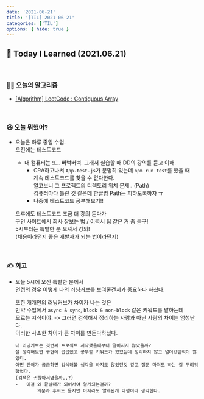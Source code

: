 ```yaml
---
date: '2021-06-21'
title: '[TIL] 2021-06-21'
categories: ['TIL']
options: { hide: true }
---
```


## 🚀 Today I Learned (2021.06.21)

<br/>

### **👨‍💻 오늘의 알고리즘**

-   [[Algorithm] LeetCode : Contiguous Array](https://17-sss.github.io/2021-06-21-Contiguous_Array)

<br/>

### **😆 오늘 뭐했어?**

-   오늘은 하루 종일 수업.  
    오전에는 테스트코드

    -   내 컴퓨터는 또.. 버벅버벅. 그래서 실습할 때 DD의 강의를 듣고 이해.
        -   CRA하고나서 `App.test.js`가 분명히 있는데 `npm run test`를 했을 때  
             계속 테스트코드를 찾을 수 없다한다.  
             알고보니 그 프로젝트의 디렉토리 위치 문제.. (Path)  
             컴퓨터마다 틀린 것 같은데 한글명 Path는 피하도록하자 ㅠ
        -   나중에 테스트코드 공부해보기!!

    오후에도 테스트코드 조금 더 강의 듣다가  
    구인 사이트에서 회사 잘보는 법 / 이력서 팁 같은 거 좀 듣구!  
    5시부터는 특별한 분 오셔서 강의!  
    (채용이라던지 좋은 개발자가 되는 법이라던지)

<br/>

### **✍️ 회고**

-   오늘 5시에 오신 특별한 분께서  
     면접의 경우 어떻게 나의 러닝커브를 보여줄건지가 중요하다 하셨다.

    또한 개개인의 러닝커브가 차이가 나는 것은  
     만약 수업에서 `async & sync`, `block & non-block` 같은 키워드를 말하는데  
     모르는 지식이야. -> 그러면 검색해서 정리하는 사람과 아닌 사람의 차이는 엄청난다.  
     이러한 사소한 차이가 큰 차이를 만든다하셨다.

    ```
    내 러닝커브는 첫번째 프로젝트 시작했을때부터 떨어지지 않았을까?
    잘 생각해보면 구현에 급급했고 공부할 키워드가 있었는데 정리하지 않고 넘어갔던적이 많았다.
    어떤 단어가 궁금하면 검색해볼 생각을 하지도 않았던것 같고 질문 마저도 하는 걸 두려워했었다.
    (검색은 귀찮아서였을까..?)
    -   이걸 왜 끝날때가 되어서야 알게되는걸까?
            의문과 후회도 들지만 이제라도 알게된게 다행이라 생각한다.
    ```
